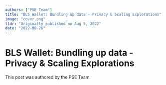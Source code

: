 ```yaml
---
authors: ["PSE Team"]
title: "BLS Wallet: Bundling up data - Privacy & Scaling Explorations"
image: "cover.png"
tldr: "Originally published on Aug 5, 2022"
date: "2022-08-26"
---
```


# BLS Wallet: Bundling up data - Privacy & Scaling Explorations

This post was authored by the PSE Team.
